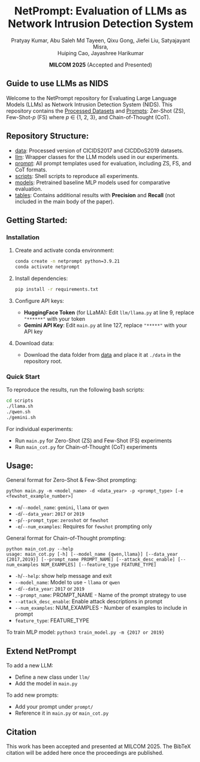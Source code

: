 <h1 align="center"> NetPrompt: Evaluation of LLMs as Network Intrusion Detection System </h1>

<p align="center">
Pratyay Kumar, Abu Saleh Md Tayeen, Qixu Gong, Jiefei Liu, Satyajayant Misra,<br>
Huiping Cao, Jayashree Harikumar
</p>

<p align="center">
<strong>MILCOM 2025</strong> (Accepted and Presented)
</p>

<h2> Guide to use LLMs as NIDS </h2>

Welcome to the NetPrompt repository for Evaluating Large Language Models (LLMs) as Network Intrusion Detection System (NIDS). This repository contains the [Processed Datasets](./data/processed) and [Prompts](./prompts): Zer-Shot (ZS), Few-Shot-*p* (FS) where *p* ∈ {1, 2, 3}, and Chain-of-Thought (CoT).

## Repository Structure:

- [data](./data): Processed version of CICIDS2017 and CICDDoS2019 datasets.
- [llm](./llm): Wrapper classes for the LLM models used in our experiments.
- [prompt](./prompts): All prompt templates used for evaluation, including ZS, FS, and CoT formats.
- [scripts](./scripts): Shell scripts to reproduce all experiments.
- [models](./models): Pretrained baseline MLP models used for comparative evaluation.
- [tables](./tables): Contains additional results with **Precision** and **Recall** (not included in the main body of the paper).

## Getting Started:

### Installation

1. Create and activate conda environment:
   ```bash
   conda create -n netprompt python=3.9.21
   conda activate netprompt
   ```

2. Install dependencies:
   ```bash
   pip install -r requirements.txt
   ```

3. Configure API keys:
   - **HuggingFace Token** (for LLaMA): Edit `llm/llama.py` at line 9, replace `"******"` with your token
   - **Gemini API Key**: Edit `main.py` at line 127, replace `"*****"` with your API key

4. Download data:
   - Download the data folder from [data](./data) and place it at `./data` in the repository root.

### Quick Start

To reproduce the results, run the following bash scripts:
```bash
cd scripts
./llama.sh
./qwen.sh
./gemini.sh
```

For individual experiments:
- Run `main.py` for Zero-Shot (ZS) and Few-Shot (FS) experiments
- Run `main_cot.py` for Chain-of-Thought (CoT) experiments

## Usage:
General format for Zero-Shot & Few-Shot prompting:
```
python main.py -m <model_name> -d <data_year> -p <prompt_type> [-e <fewshot_example_number>]
```

- `-m`/`--model_name`: `gemini`, `llama` or `qwen`
- `-d`/`--data_year`: `2017` or `2019`
- `-p`/`--prompt_type`: `zeroshot` or `fewshot`
- `-e`/`--num_examples`: Requires for `fewshot` prompting only

General format for Chain-of-Thought prompting:
```
python main_cot.py --help
usage: main_cot.py [-h] [--model_name {qwen,llama}] [--data_year {2017,2019}] [--prompt_name PROMPT_NAME] [--attack_desc_enable] [--num_examples NUM_EXAMPLES] [--feature_type FEATURE_TYPE]
```

- `-h`/`--help`: show help message and exit
- `--model_name`: Model to use - `llama` or `qwen`
- `-d`/`--data_year`: `2017` or `2019`
- `--prompt_name`: PROMPT_NAME - Name of the prompt strategy to use
- `--attack_desc_enable`: Enable attack descriptions in prompt
- `--num_examples`: NUM_EXAMPLES - Number of examples to include in prompt
- `feature_type`: FEATURE_TYPE

To train MLP model:
`python3 train_model.py -m {2017 or 2019}`

## Extend NetPrompt

To add a new LLM:
- Define a new class under `llm/`
- Add the model in `main.py`

To add new prompts:
- Add your prompt under `prompt/`
- Reference it in `main.py` or `main_cot.py`

## Citation

This work has been accepted and presented at MILCOM 2025. The BibTeX citation will be added here once the proceedings are published.
